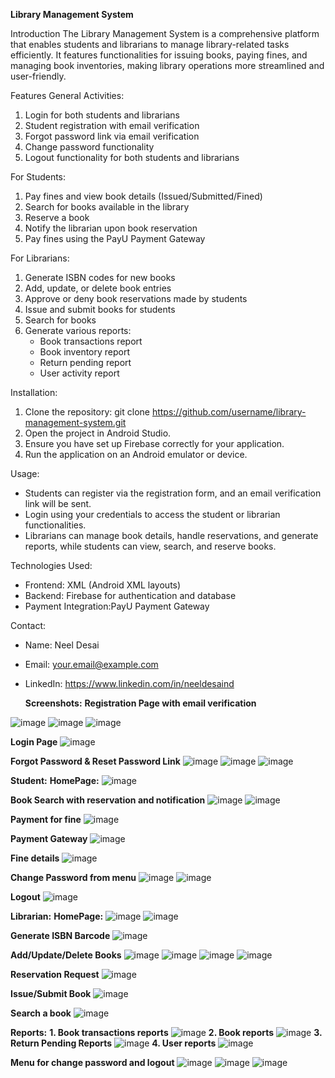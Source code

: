 **Library Management System**

Introduction
The Library Management System is a comprehensive platform that enables students and librarians to manage library-related tasks efficiently. It features functionalities for issuing books, paying fines, and managing book inventories, making library operations more streamlined and user-friendly.

Features
General Activities:
1. Login for both students and librarians
2. Student registration with email verification
3. Forgot password link via email verification
4. Change password functionality
5. Logout functionality for both students and librarians

For Students:
1. Pay fines and view book details (Issued/Submitted/Fined)
2. Search for books available in the library
3. Reserve a book
4. Notify the librarian upon book reservation
5. Pay fines using the PayU Payment Gateway

For Librarians:
1. Generate ISBN codes for new books
2. Add, update, or delete book entries
3. Approve or deny book reservations made by students
4. Issue and submit books for students
5. Search for books
6. Generate various reports:
   - Book transactions report
   - Book inventory report
   - Return pending report
   - User activity report

Installation:
1. Clone the repository:
   git clone https://github.com/username/library-management-system.git
2. Open the project in Android Studio.
3. Ensure you have set up Firebase correctly for your application.
4. Run the application on an Android emulator or device.

Usage:
- Students can register via the registration form, and an email verification link will be sent.
- Login using your credentials to access the student or librarian functionalities.
- Librarians can manage book details, handle reservations, and generate reports, while students can view, search, and reserve books.

Technologies Used:
- Frontend: XML (Android XML layouts)
- Backend: Firebase for authentication and database
- Payment Integration:PayU Payment Gateway


Contact:
- Name: Neel Desai
- Email: your.email@example.com
- LinkedIn: https://www.linkedin.com/in/neeldesaind

  **Screenshots:**
**Registration Page with email verification**
  
![image](https://github.com/user-attachments/assets/5dc9cf18-a0a4-478b-9c8b-095ef04d8b6b)
![image](https://github.com/user-attachments/assets/d66467b0-e538-4507-9e33-2daf92792482)
![image](https://github.com/user-attachments/assets/bcea9a4a-fb15-4a60-aa37-274e2ccb8b3c)
  
**Login Page**
![image](https://github.com/user-attachments/assets/f97dac80-ef5d-4a28-9e7d-237f0262a4ad)
 
**Forgot Password & Reset Password Link**
![image](https://github.com/user-attachments/assets/d6733ef9-64fc-4014-9238-2f9dda6773b9)
![image](https://github.com/user-attachments/assets/86e2db30-f15d-4c7b-9976-d8bdf6d77cdd)
![image](https://github.com/user-attachments/assets/752921d0-b4ef-4765-88a8-3b5003f7d8fd)

**Student:**
**HomePage:**
![image](https://github.com/user-attachments/assets/80eb5b08-39e7-4aab-82f9-065253c4d7b1)

**Book Search with reservation and notification**
![image](https://github.com/user-attachments/assets/be90dc70-f164-46da-b45d-691890ac6b0f)
![image](https://github.com/user-attachments/assets/1d815edc-e38a-4053-ab93-e9f68e35612f)

**Payment for fine**
![image](https://github.com/user-attachments/assets/3b41b356-37a9-4ac3-8fa5-8d75a7c8cd10)

**Payment Gateway**
![image](https://github.com/user-attachments/assets/aa7dfb67-70da-4e15-9d10-eda5f0f43b8a)

**Fine details**
![image](https://github.com/user-attachments/assets/8db6eadb-aa45-4cc5-80c4-cbe9d7c20919)

**Change Password from menu**
![image](https://github.com/user-attachments/assets/d486f773-744f-4d2b-8d09-b7c2f03d14c8)
![image](https://github.com/user-attachments/assets/b2c6bcf3-da6b-448b-8243-62be453765b1)

**Logout**
![image](https://github.com/user-attachments/assets/97ca50fa-4885-4699-85d9-3100897ad81f)

**Librarian:**
**HomePage:**
![image](https://github.com/user-attachments/assets/8e50f66a-e7e6-4167-8603-50d21605517e)
![image](https://github.com/user-attachments/assets/40e8b354-ed7e-4a10-b508-25273ffd5f58)

**Generate ISBN Barcode**
![image](https://github.com/user-attachments/assets/0c2fe9e8-ef53-4278-b38d-a68d5e016471)

**Add/Update/Delete Books**
![image](https://github.com/user-attachments/assets/8350663e-0502-47b1-b698-9b0d6af2cd12)
![image](https://github.com/user-attachments/assets/fd4d1de9-5238-4385-97eb-3959cea45b52)
![image](https://github.com/user-attachments/assets/72bed1a0-1ae8-4d41-b233-d3a04590739f)
![image](https://github.com/user-attachments/assets/693bacb0-c0fc-434b-ad0e-d5414295529f)

**Reservation Request**
![image](https://github.com/user-attachments/assets/f4c7df65-5b32-45ed-a87e-98b28f3650b7)

**Issue/Submit Book**
![image](https://github.com/user-attachments/assets/32b8fc94-4a06-434e-8041-fc88170a437b)

**Search a book**
![image](https://github.com/user-attachments/assets/e10d197a-e415-4f85-9260-fdacc7ec8247)

**Reports:**
**1. Book transactions reports**
   ![image](https://github.com/user-attachments/assets/440be72d-a8b7-4dd8-ac9c-697ef8ecefef)
**2. Book reports**
![image](https://github.com/user-attachments/assets/44216c79-8925-4a41-96a9-7de7c7d9521c)
**3. Return Pending Reports**
![image](https://github.com/user-attachments/assets/1de162e8-9876-4a9b-b24e-21ccb610f48c)
**4. User reports**
![image](https://github.com/user-attachments/assets/1a9d9e16-8592-49ee-a5c4-2a60cfabee33)

**Menu for change password and logout**
![image](https://github.com/user-attachments/assets/55f2f4b9-9da7-4faa-821a-5f5d75207035)
![image](https://github.com/user-attachments/assets/89ea9bf3-bcff-4aeb-bfc2-9ddb50953c7d)
![image](https://github.com/user-attachments/assets/9426b06f-4f20-4fad-9477-0b84c922eb5e)




